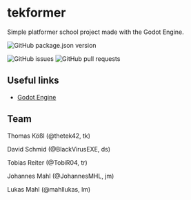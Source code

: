 # tekformer

Simple platformer school project made with the Godot Engine.

![GitHub package.json version](https://img.shields.io/github/package-json/v/thetek42/tekformer)

![GitHub issues](https://img.shields.io/github/issues/thetek42/tekformer)
![GitHub pull requests](https://img.shields.io/github/issues-pr/thetek42/tekformer)


## Useful links

- [Godot Engine](https://godotengine.org)



## Team

Thomas Kößl (@thetek42, tk)

David Schmid (@BlackVirusEXE, ds)

Tobias Reiter (@TobiR04, tr)

Johannes Mahl (@JohannesMHL, jm)

Lukas Mahl (@mahllukas, lm)
